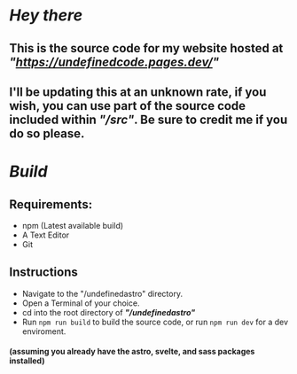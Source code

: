# _Hey there_

## This is the source code for my website hosted at _**"https://undefinedcode.pages.dev/"**_
## I'll be updating this at an unknown rate, if you wish, you can use part of the source code included within _**"/src"**_. Be sure to credit me if you do so please.

# _Build_
## Requirements:
- npm (Latest available build)
- A Text Editor
- Git

## Instructions
- Navigate to the "/undefinedastro" directory.
- Open a Terminal of your choice.
- cd into the root directory of _**"/undefinedastro"**_
- Run `npm run build` to build the source code, or run `npm run dev` for a dev enviroment.
 #### (assuming you already have the astro, svelte, and sass packages installed)

